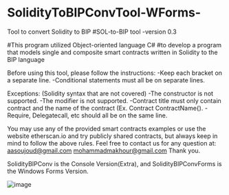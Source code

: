 # SolidityToBIPConvTool-WForms-
Tool to convert Solidity to BIP 
#SOL-to-BIP tool -version 0.3

#This program utilized Object-oriented language C# 
#to develop a program that models single and composite smart contracts written in Solidity to the BIP language


Before using this tool, please follow the instructions:
-Keep each bracket on a separate line.
-Conditional statements must all be on separate lines.


Exceptions: (Solidity syntax that are not covered)
-The constructor is not supported.
-The modifier is not supported.
-Contract title must only contain contract and the name of the contract (Ex. Contract ContractName{).
-Require, Delegatecall, etc should all be on the same line.


You may use any of the provided smart contracts examples or use the website etherscan.io and try publicly shared contracts, but always keep in mind to follow the above rules. 
Feel free to contact us for any question at:
aasoujoud@gmail.com
mohammadmakhour@gmail.com
Thank you.

SolidityBIPConv is the Console Version(Extra), and SolidityBIPConvForms is the Windows Forms Version.

![image](https://user-images.githubusercontent.com/42418822/190000385-bf6084e3-5fd2-46e0-adc0-2084bfa38f36.png)
